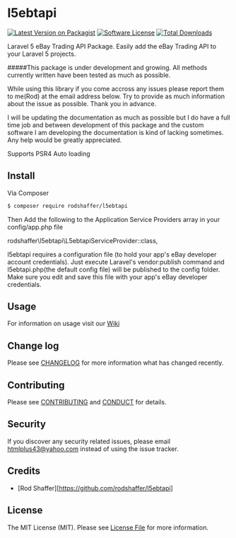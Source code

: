 # l5ebtapi

[![Latest Version on Packagist][ico-version]][link-packagist]
[![Software License][ico-license]](LICENSE.md)
[![Total Downloads][ico-downloads]][link-downloads]

Laravel 5 eBay Trading API Package. Easily add the eBay Trading API to your Laravel 5 projects.

#####This package is under development and growing. All methods currently written have been tested as much as possible.

While using this library if you come accross any issues please report them to me(Rod) at the email address below. Try to
provide as much information about the issue as possible. Thank you in advance.

I will be updating the documentation as much as possible but I do have a full time job and between development of this
package and the custom software I am developing the documentation is kind of lacking sometimes. Any help would be
greatly appreciated.

Supports PSR4 Auto loading

## Install

Via Composer

``` bash
$ composer require rodshaffer/l5ebtapi
```

Then Add the following to the Application Service Providers array in your config/app.php file

rodshaffer\l5ebtapi\L5ebtapiServiceProvider::class,

l5ebtapi requires a configuration file (to hold your app's eBay developer account credentials).
Just execute Laravel's vendor:publish command and l5ebtapi.php(the default config file) will be published to the config
folder. Make sure you edit and save this file with your app's eBay developer credentials.

## Usage

For information on usage visit our [Wiki]

## Change log

Please see [CHANGELOG](CHANGELOG.md) for more information what has changed recently.

## Contributing

Please see [CONTRIBUTING](CONTRIBUTING.md) and [CONDUCT](CONDUCT.md) for details.

## Security

If you discover any security related issues, please email htmlplus43@yahoo.com instead of using the issue tracker.

## Credits

- [Rod Shaffer][https://github.com/rodshaffer/l5ebtapi]

## License

The MIT License (MIT). Please see [License File](LICENSE.md) for more information.

[ico-version]: https://img.shields.io/packagist/v/:rodshaffer/:l5ebtapi.svg?style=flat-square
[ico-license]: https://img.shields.io/badge/license-MIT-brightgreen.svg?style=flat-square
[ico-downloads]: https://img.shields.io/packagist/dt/l5ebtapi/l5ebtapi.svg?style=flat-square

[link-packagist]: https://packagist.org/packages/rodshaffer/l5ebtapi
[link-downloads]: https://packagist.org/packages/rodshaffer/l5ebtapi
[Wiki]: https://github.com/rodshaffer/l5ebtapi/wiki
[link-author]: https://github.com/rodshaffer/l5ebtapi

